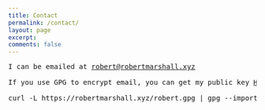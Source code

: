 ```yaml
---
title: Contact
permalink: /contact/
layout: page
excerpt: 
comments: false
---
```


<pre>
I can be emailed at <a href="mailto:robert@robertmarshall.xyz">robert@robertmarshall.xyz</a>

If you use GPG to encrypt email, you can get my public key <a href="https://robertmarshall.xyz/robert.gpg" download="robert.gpg">HERE</a> or by running:

curl -L https://robertmarshall.xyz/robert.gpg | gpg --import
</pre>
